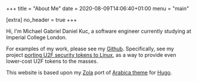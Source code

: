 +++
title = "About Me"
date = 2020-08-09T14:06:40+01:00
menu = "main"

[extra]
no_header = true
+++

Hi, I'm Michael Gabriel Daniel Kuc, a software engineer currently studying at
Imperial College London.

For examples of my work, please see my [Github][github]. Specifically, see my
project [porting U2F security tokens to Linux][PiU2F], as a way to provide even
lower-cost U2F tokens to the masses.

This website is based upon my [Zola][zola] port of [Arabica theme][original] for
[Hugo][hugo].

[github]: https://gtihub.com/Crystalix007
[PiU2F]: https://github.com/Crystalix007/U2FDevice
[zola]: https://getzola.org
[original]: https://github.com/nirocfz/arabica
[hugo]: https://gohugo.io
[repository]: https://github.com/Crystalix007/arabica
